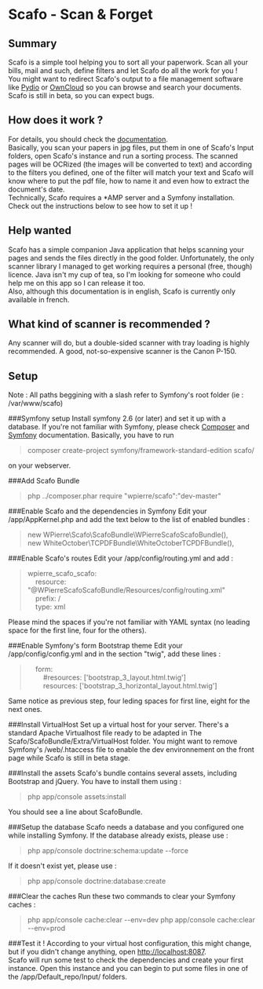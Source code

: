 Scafo - Scan & Forget
=====================

Summary
-------

Scafo is a simple tool helping you to sort all your paperwork. Scan all your bills, mail and such, define filters and let Scafo do all the work for you !  
You might want to redirect Scafo's output to a file management software like [Pydio](http://pyd.io) or [OwnCloud](https://owncloud.com) so you can browse and search your documents.  
Scafo is still in beta, so you can expect bugs.

How does it work ?
------------------

For details, you should check the [documentation](/Documentation/howto.md).  
Basically, you scan your papers in jpg files, put them in one of Scafo's Input folders, open Scafo's instance and run a sorting process. The scanned pages will be OCRized (the images will be converted to text) and according to the filters you defined, one of the filter will match your text and Scafo will know where to put the pdf file, how to name it and even how to extract the document's date.  
Technically, Scafo requires a *AMP server and a Symfony installation. Check out the instructions below to see how to set it up !

Help wanted
-----------

Scafo has a simple companion Java application that helps scanning your pages and sends the files directly in the good folder. Unfortunately, the only scanner library I managed to get working requires a personal (free, though) licence. Java isn't my cup of tea, so I'm looking for someone who could help me on this app so I can release it too.  
Also, although this documentation is in english, Scafo is currently only available in french.

What kind of scanner is recommended ?
-------------------------------------
Any scanner will do, but a double-sided scanner with tray loading is highly recommended. A good, not-so-expensive scanner is the Canon P-150.

Setup
-----
Note : All paths beggining with a slash refer to Symfony's root folder (ie : /var/www/scafo)

###Symfony setup
Install symfony 2.6 (or later) and set it up with a database. If you're not familiar with Symfony, please check [Composer](https://getcomposer.org/) and [Symfony](http://symfony.com/download) documentation. Basically, you have to run 
> composer create-project symfony/framework-standard-edition scafo/ 

on your webserver.

###Add Scafo Bundle
> php ../composer.phar require "wpierre/scafo":"dev-master"

###Enable Scafo and the dependencies in Symfony
Edit your /app/AppKernel.php and add the text below to the list of enabled bundles :
> new WPierre\Scafo\ScafoBundle\WPierreScafoScafoBundle(),  
> new WhiteOctober\TCPDFBundle\WhiteOctoberTCPDFBundle(),

###Enable Scafo's routes
Edit your /app/config/routing.yml and add :
> wpierre_scafo_scafo:  
> &nbsp;&nbsp;&nbsp;&nbsp;resource: "@WPierreScafoScafoBundle/Resources/config/routing.xml"  
> &nbsp;&nbsp;&nbsp;&nbsp;prefix:   /  
> &nbsp;&nbsp;&nbsp;&nbsp;type: xml

Please mind the spaces if you're not familiar with YAML syntax (no leading space for the first line, four for the others).

###Enable Symfony's form Bootstrap theme
Edit your /app/config/config.yml and in the section "twig", add these lines :
> &nbsp;&nbsp;&nbsp;&nbsp;form:  
> &nbsp;&nbsp;&nbsp;&nbsp;&nbsp;&nbsp;&nbsp;&nbsp;#resources: ['bootstrap_3_layout.html.twig']  
> &nbsp;&nbsp;&nbsp;&nbsp;&nbsp;&nbsp;&nbsp;&nbsp;resources: ['bootstrap_3_horizontal_layout.html.twig']  

Same notice as previous step, four leding spaces for first line, eight for the next ones.

###Install VirtualHost
Set up a virtual host for your server. There's a standard Apache Virtualhost file ready to be adapted in The Scafo/ScafoBundle/Extra/VirtualHost folder.
You might want to remove Symfony's /web/.htaccess file to enable the dev environnement on the front page while Scafo is still in beta stage.

###Install the assets
Scafo's bundle contains several assets, including Bootstrap and jQuery. You have to install them using :
> php app/console assets:install

You should see a line about ScafoBundle.

###Setup the database
Scafo needs a database and you configured one while installing Symfony.
If the database already exists, please use : 
> php app/console doctrine:schema:update --force

If it doesn't exist yet, please use :
> php app/console doctrine:database:create

###Clear the caches
Run these two commands to clear your Symfony caches :
> php app/console cache:clear --env=dev
> php app/console cache:clear --env=prod

###Test it !
According to your virtual host configuration, this might change, but if you didn't change anything, open [http://localhost:8087](http://localhost:8087).  
Scafo will run some test to check the dependencies and create your first instance. Open this instance and you can begin to put some files in one of the /app/Default_repo/Input/ folders.

